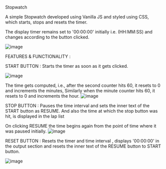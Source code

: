 Stopwatch

A simple Stopwatch developed using Vanilla JS and styled using CSS, which starts, stops and resets the timer.

The display timer remains set to '00:00:00' initially i.e. (HH:MM:SS) and changes according to the button clicked.

![image](https://user-images.githubusercontent.com/60548103/224163548-9dc53927-e0e8-4456-85cc-99fefff61c6a.png)



FEATURES & FUNCTIONALITY :

START BUTTON :
Starts the timer as soon as it gets clicked.

![image](https://user-images.githubusercontent.com/60548103/224163702-84947b4e-ae86-4351-a225-3d16c3293a67.png)


The time gets computed, i.e., after the second counter hits 60, it resets to 0 and 
increments the minutes, Similarly when the minute counter hits 60, it resets to 0 and increments the hour.
![image](https://user-images.githubusercontent.com/60548103/224165513-fd8e47d1-151c-4d1c-8e92-b64dd8bf3786.png)

STOP BUTTON :
Pauses the time interval and sets the inner text of the START button as RESUME.
And also the time at which the stop button was hit, is displayed in the lap list

On clicking RESUME the time begins again from the point of time where it was paused initially.
![image](https://user-images.githubusercontent.com/60548103/224165605-b53d368a-6fe6-4f4c-b932-135d1c2d7f29.png)

RESET BUTTON :
Resets the timer and time interval , displays '00:00:00' in the output section and resets the inner text of the RESUME button to START button.

![image](https://user-images.githubusercontent.com/60548103/224165628-8d5e6fe1-1901-4430-b352-03ae5828d2bc.png)

